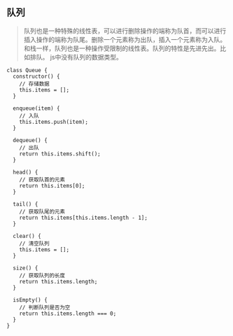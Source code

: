 ## 队列
> 队列也是一种特殊的线性表，可以进行删除操作的端称为队首，而可以进行插入操作的端称为队尾。删除一个元素称为出队，插入一个元素称为入队。和栈一样，队列也是一种操作受限制的线性表。队列的特性是先进先出。比如排队。 js中没有队列的数据类型。

```
class Queue {
  constructor() {
    // 存储数据
    this.items = [];
  }

  enqueue(item) {
    // 入队
    this.items.push(item);
  }

  dequeue() {
    // 出队
    return this.items.shift();
  }

  head() {
    // 获取队首的元素
    return this.items[0];
  }

  tail() {
    // 获取队尾的元素
    return this.items[this.items.length - 1];
  }

  clear() {
    // 清空队列
    this.items = [];
  }

  size() {
    // 获取队列的长度
    return this.items.length;
  }

  isEmpty() {
    // 判断队列是否为空
    return this.items.length === 0;
  }
}
```

